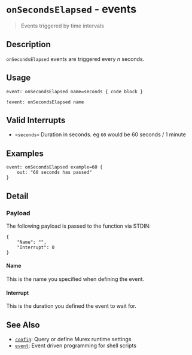 # `onSecondsElapsed` - events

> Events triggered by time intervals

## Description

`onSecondsElapsed` events are triggered every _n_ seconds.

## Usage

```
event: onSecondsElapsed name=seconds { code block }

!event: onSecondsElapsed name
```

## Valid Interrupts

* `<seconds>`
    Duration in seconds. eg `60` would be 60 seconds / 1 minute

## Examples

```
event: onSecondsElapsed example=60 {
    out: "60 seconds has passed"
}
```

## Detail

### Payload

The following payload is passed to the function via STDIN:

```
{
    "Name": "",
    "Interrupt": 0
}
```

#### Name

This is the name you specified when defining the event.

#### Interrupt

This is the duration you defined the event to wait for.

## See Also

* [`config`](../commands/config.md):
  Query or define Murex runtime settings
* [`event`](../commands/event.md):
  Event driven programming for shell scripts